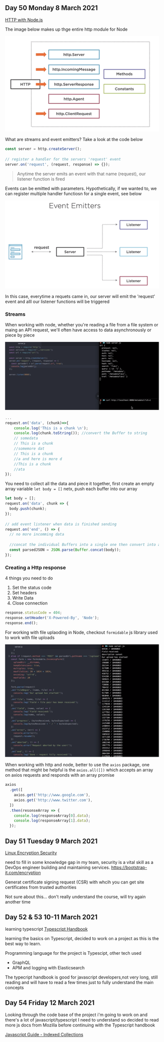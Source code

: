## Day 50 Monday 8 March 2021

[HTTP with Node.js](https://app.pluralsight.com/library/courses/http-with-nodejs/table-of-contents)

The image below makes up thge entire http module for Node

![Http module](https://github.com/EOjeah/100DaysOfCode/blob/main/8-wk/images/http_module.png)

What are streams and event emitters? Take a look at the code below

```javascript
const server = http.createServer();

// register a handler for the servers 'request' event
server.on('request', (request, response) => {});
```

> Anytime the server emits an event with that name (request), our listener function is fired

Events can be emitted with parameters. Hypothetically, if we wanted to, we can register multiple handler functiosn for a single event, see below

![Event emitters](https://github.com/EOjeah/100DaysOfCode/blob/main/8-wk/images/event_emitters.png)

In this case, everytime a requets came in, our server will emit the 'request' event and alll our listener functions will be triggered

### Streams

When working with node, whether you're reading a file from a file system or maing an API request, we'll often have access to data asynchronously or piece by piece

![Node url](https://github.com/EOjeah/100DaysOfCode/blob/main/8-wk/images/url_module.png)

```javascript
...
request.on('data', (chunk)=>{
    console.log('This is a chunk \n');
    console.log(chunk.toString()); //convert the Buffer to string
    // somedata
    // This is a chunk
    //somemore dat
    // This is a chunk
    //a and here is more d
    //This is a chunk
    //ata
});
```

You need to collect all the data and piece it together, first create an empty array variable
`let body = []` netx, push each buffer into our array

```javascript
let body = [];
request.on('data', chunk => {
  body.push(chunk);
});

// add event listener when data is finished sending
request.on('end', () => {
  // no more incomming data

  //concat the individual Buffers into a single one then convert into a javascipt object with JSON.parse
  const parsedJSON = JSON.parse(Buffer.concat(body));
});
```

### Creating a Http response

4 things you need to do

1. Set the status code
2. Set headers
3. Write Data
4. Close connection

```javascript
response.statusCode = 404;
response.setHeader('X-Powered-By', 'Node');
response.end();
```

For working with file uplaoding in Node, checkout `formidable` js library used to work with file uploads

![Sungle file upload](https://github.com/EOjeah/100DaysOfCode/blob/main/8-wk/images/single_file_upload.png)

When working with http and node, better to use the `axios` package,
one method that might be helpful is the `axios.all([])` which accepts an array on axios requests and responds with an array promise

```javascript
axios
  .get([
    axios.get('http://www.google.com'),
    axios.get('http://www.twitter.com'),
  ])
  .then(resonseArray => {
    console.log(responseArray[0].data);
    console.log(responseArray[1].data);
  });
```

## Day 51 Tuesday 9 March 2021

[Linux Encryption Security](https://app.pluralsight.com/library/courses/linux-encryption-security-lpic-3-303/table-of-contents)

need to fill in some knowledge gap in my team, security is a vital skill as a DevOps engineer building and maintaining services.
https://bootstrap-it.com/encryption

Generat certificate signing request (CSR) with whcih you can get site certificates from trusted authorities

Not sure about this... don't really understand the course, will try again another time

## Day 52 & 53 10-11 March 2021

learning typescript
[Typescript Handbook](https://www.typescriptlang.org/assets/typescript-handbook.pdf)

learning the basics on Typescript, decided to work on a project as this is the best way to learn.

Programming language for the project is Typescipt, other tech used 
- GraphQL
- APM and logging with Elasticsearch

The typecript handbook is good for javascript developers,not very long, still reading and will have to read a few times just to fully understand the main concepts

## Day 54 Friday 12 March 2021

Looking through the code base of the project i'm going to work on and there's a lot of javascript/typescript I need to understand so decided to read more js docs from Mozilla before continuing with the Typescript handbook

[Javascript Guide - Indexed Collections](https://developer.mozilla.org/en-US/docs/Web/JavaScript/Guide/Indexed_collections)
